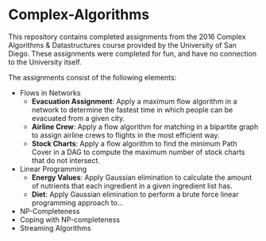 # Complex-Algorithms
This repository contains completed assignments from the 2016 Complex Algorithms &amp; Datastructures course provided by the University of San Diego. These assignments were completed for fun, and have no connection to the University itself. 

The assignments consist of the following elements: 
- Flows in Networks
    - **Evacuation Assignment**: Apply a maximum flow algorithm in a network to determine the fastest time in which people can be evacuated from a given city.
    - **Airline Crew**: Apply a flow algorithm for matching in a bipartite graph to assign airline crews to flights in the most efficient way.
    - **Stock Charts**: Apply a flow algorithm to find the minimum Path Cover in a DAG to compute the maximum number of stock charts that do not intersect. 
- Linear Programming
  - **Energy Values**: Apply Gaussian elimination to calculate the amount of nutrients that each ingredient in a given ingredient list has.
  - **Diet**: Apply Gaussian elimination to perform a brute force linear programming approach to...
- NP-Completeness
- Coping with NP-completeness
- Streaming Algorithms 
